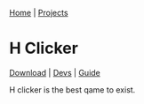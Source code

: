 [Home](/) | [Projects](/projects) 

# H Clicker

[Download](/projects/h-projects/h-clicker/downloads) | [Devs](/projects/h-clicker/devs) | [Guide](/projects/h-clicker/guide) 

H clicker is the best qame to exist.